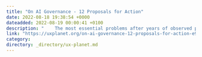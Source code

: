 ```yaml
---
title: "On AI Governance - 12 Proposals for Action"
date: 2022-08-18 19:38:54 +0000
dateadded: 2022-08-19 00:00:41 +0100
description: "    The most essential problems after years of observed progress and research  Continue reading on UX Planet »  "
link: "https://uxplanet.org/on-ai-governance-12-proposals-for-action-e938175ac0c7?source=rss----819cc2aaeee0---4"
category:
directory: _directory/ux-planet.md
---
```

